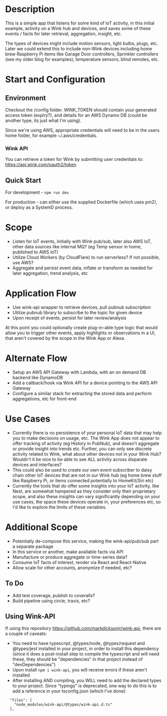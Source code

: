 # Description
This is a simple app that listens for some kind of IoT activity, in this initial example, activity on a Wink hub and devices, and saves some of these events / facts for later retrieval, aggregation, insight, etc.

The types of devices might include motion sensors, light bulbs, plugs, etc.  Later we could extend this to include non-Wink devices including home brew Raspberry Pi items like Garage Door controllers, Sprinkler controllers (see my older blog for examples), temperature sensors, blind remotes, etc.

# Start and Configuration

## Environment
Checkout the /config folder.  WINK_TOKEN should contain your generated access token (expiry?), and details for an AWS Dynamo DB (could be another type, its just what I'm using).

Since we're using AWS, appropriate credentials will need to be in the users home folder, for example ~/.aws/credentials.

### Wink API
You can retrieve a token for Wink by submitting user credentials to:
https://api.wink.com/oauth2/token

## Quick Start
For development - `npm run dev`

For production - can either use the supplied Dockerfile (which uses pm2), or deploy as a SystemD process.

# Scope
- Listen for IoT events, initially with Wink pub/sub, later also AWS IoT, other data sources like internal MQ? (eg Temp sensor in home, published to AWS IoT)
- Utilize Cloud Workers (by CloudFlare) to run serverless? If not possible, use AWS?
- Aggregate and persist event data, inflate or transform as needed for later aggregation, trend analysis, etc

# Application Flow
- Use wink-api wrapper to retrieve devices, pull pubnub subscription
- Utilize pubnub library to subscribe to the topic for given device
- Upon receipt of events, persist for later review/analysis

At this point you could optionally create plug-in-able type logic that would allow you to trigger other events, apply highlights or observations in a UI, that aren't covered by the scope in the Wink App or Alexa.

# Alternate Flow
- Setup an AWS API Gateway with Lambda, with an on demand DB backend like DynamoDB
- Add a callback/hook via Wink API for a device pointing to the AWS API Gateway
- Configure a similar stack for extracting the stored data and perform aggregations, etc for front-end

# Use Cases
- Currently there is no persistence of your personal IoT data that may help you to make decisions on usage, etc.  The Wink App does not appear to offer tracking of activity (eg History in PubNub), and doesn't aggregate or provide insight into trends etc.  Further, you can only see discrete activity related to Wink, what about other devices not in your Wink Hub?  Wouldn't it be nice to be able to see ALL activity across disparate devices and interfaces?
- This could also be used to create our own event subscriber to daisy chain other IoT devices that are not in our Wink hub (eg home brew stuff like Raspberry Pi, or items connected potentially to HomeKit/Siri etc)
- Currently the tools that do offer some insights into your IoT activity, like Nest, are somewhat hampered as they consider only their proprietary scope, and also these insights can vary significantly depending on your use cases, the space these devices operate in, your preferences etc, so I'd like to explore the limits of these variables.

# Additional Scope
- Potentially de-compose this service, making the wink-api/pub/sub part a separate package
- In this service or another, make available facts via API
- Manufacture or produce aggregate or time-series data?
- Consume IoT facts of interest, render via React and React-Native
- Allow scale for other accounts, anonymize if needed, etc?

## To Do
- Add test coverage, publish to coveralls?
- Build pipeline using circle, travis, etc?

## Using Wink-API
If using this repository https://github.com/markdicksonjr/wink-api, there are a couple of caveats:
- You need to have typescript, @types/node, @types/request and @types/jest installed in your project, in order to install this dependency (since it does a post-install step to compile the typescript and will need these, they should be "dependencies" in that project instead of "devDependencies")
- Upon install `npm i wink-api`, you will receive errors if these aren't installed
- After installing AND compiling, you WILL need to add the declared types to your project.  Since "typings" is deprecated, one way to do this is to add a reference in your tsconfig.json (which I've done):

```
  "files": [
    "node_modules/wink-api/@types/wink-api.d.ts"
  ],
```
